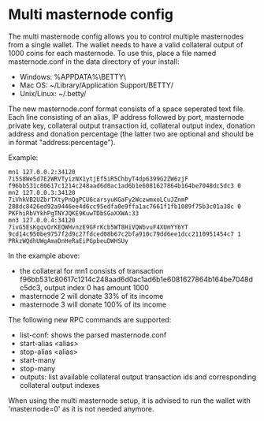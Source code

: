 Multi masternode config
=======================

The multi masternode config allows you to control multiple masternodes from a single wallet. The wallet needs to have a valid collateral output of 1000 coins for each masternode. To use this, place a file named masternode.conf in the data directory of your install:
 * Windows: %APPDATA%\BETTY\
 * Mac OS: ~/Library/Application Support/BETTY/
 * Unix/Linux: ~/.betty/

The new masternode.conf format consists of a space seperated text file. Each line consisting of an alias, IP address followed by port, masternode private key, collateral output transaction id, collateral output index, donation address and donation percentage (the latter two are optional and should be in format "address:percentage").

Example:
```
mn1 127.0.0.2:34120 7i5S8We5d7E2WRVTyizNX1ytjEf5iR5ChbyT4dp6399G2ZW6zjF f96bb531c80617c1214c248aad6d0ac1ad6b1e6081627864b164be7048dc5dc3 0
mn2 127.0.0.3:34120 7iVhkVB2UZbrTXtyPnQgPCU6carsyuKGaFy2WczwmxoLCuJZnmP 288dc8426ed92a9446ee4d6cc95edfa0e9ffa1ac7661f1fb1089f75b3c01a38c 0 PKFhiRbVYkhPgTNYJQKE9KuwTDbSGaXXWA:33
mn3 127.0.0.4:34120 7ivG5EsKgqvQrKEQWHvnzE9GFrKcb5WT8HiVQWbvuF4XUmYY6YT 9cd14c950be9757f2d9c27fdced08b67c2bfa910c79dd6ee1dcc2110951454c7 1 PRkzWQdhUWgAmaDnHeRaEiPGpbeuDWHSUy
```

In the example above:
* the collateral for mn1 consists of transaction f96bb531c80617c1214c248aad6d0ac1ad6b1e6081627864b164be7048dc5dc3, output index 0 has amount 1000
* masternode 2 will donate 33% of its income
* masternode 3 will donate 100% of its income


The following new RPC commands are supported:
* list-conf: shows the parsed masternode.conf
* start-alias \<alias\>
* stop-alias \<alias\>
* start-many
* stop-many
* outputs: list available collateral output transaction ids and corresponding collateral output indexes

When using the multi masternode setup, it is advised to run the wallet with 'masternode=0' as it is not needed anymore.
